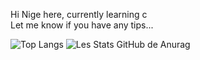 Hi Nige here, 
currently learning c <br>
Let me know if you have any tips...


![Top Langs](https://github-readme-stats.vercel.app/api/top-langs/?username=NigeParis&hide=roff,perl&theme=tokyonight)
![Les Stats GitHub de Anurag](https://github-readme-stats.vercel.app/api?username=NigeParis&hide=ruff&show_icons=true&theme=radical)
